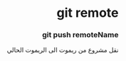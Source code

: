 <div dir = "rtl">

# git remote
### git push remoteName
نقل مشروع من ريموت الى الريموت الحالي

</div>